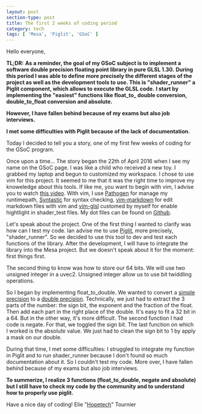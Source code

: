 ```yaml
---
layout: post
section-type: post
title: The first 2 weeks of coding period
category: tech
tags: [ 'Mesa', 'Piglit', 'GSoC' ]
---
```


Hello everyone,

**TL;DR:**
**As a reminder, the goal of my GSoC subject is to implement a software double precision floating point library in pure GLSL 1.30.**
**During this period I was able to define more precisely the different stages of the project as well as the development tools to use. This is "shader\_runner" a Piglit component, which allows to execute the GLSL code.**
**I start by implementing the "easiest" functions like float\_to\_ double conversion, double\_to\_float conversion and absolute.**

**However, I have fallen behind because of my exams but also job interviews.**

**I met some difficulties with Piglit because of the lack of documentation.**

Today I decided to tell you a story, one of my first few weeks of coding for the GSoC program.

Once upon a time...
The story began the 22th of April 2016 when I see my name on the GSoC page. I was like a child who received a new toy.
I grabbed my laptop and begun to customized my workspace. I chose to use vim for this project. It seemed to me that it was the right time to improve my knoweledge about this tools. If like me, you want to begin with vim, I advise you to watch [this video](https://www.youtube.com/watch?v=_NUO4JEtkDw). 
With vim, I use [Pathogen](https://github.com/tpope/vim-pathogen) for manage my runtimepath, [Syntastic](https://github.com/scrooloose/syntastic) for syntax checking, [vim-markdown](https://github.com/tpope/vim-markdown) for edit markdown files with vim and [vim-glsl](https://github.com/tikhomirov/vim-glsl) customed by myself for enable hightlight in shader_test files.
My dot files can be found on [Github](https://github.com/Hopetech/dotFiles).

Let's speak about the project.
One of the first thing I wanted to clarify was how can I test my code. Ian advise me to use [Piglit](https://piglit.freedesktop.org/), more precisely, "shader_runner". So we decided to use this tool to dev and test each functions of the library.
After the development, I will have to integrate the library into the Mesa project. But we doesn't speak about it for the moment: first things first.

The second thing to know was how to store our 64 bits. We will use two unsigned integer in a uvec2. Unsigned integer allow us to use bit twiddling operations.

So I began by implementing float\_to\_double. We wanted to convert a [simple precision](https://en.wikipedia.org/wiki/Single-precision_floating-point_format) to a [double precision](https://en.wikipedia.org/wiki/Double-precision_floating-point_format).
Technically, we just had to extract the 3 parts of the number: the sign bit, the exponent and the fraction of the float. Then add each part in the right place of the double. It's easy to fit a 32 bit in a 64. But in the other way, it's more difficult.
The second function I had code is negate. For that, we toggled the sign bit.
The last function on which I worked is the absolute value. We just had to clean the sign bit to 1 by apply a mask on our double.

During that time, I met some difficulties:
I struggled to integrate my function in Piglit and to run shader\_runner because I don't found so much documentation about it. So I couldn't test my code.
More over, I have fallen behind because of my exams but also job interviews.

**To summerize, I realize 3 functions (float\_to\_double, negate and absolute) but I still have to check my code by the community and to understand how to properly use piglit.**

Have a nice day of coding!
Elie "[Hopetech](https://github.com/Hopetech)" Tournier
